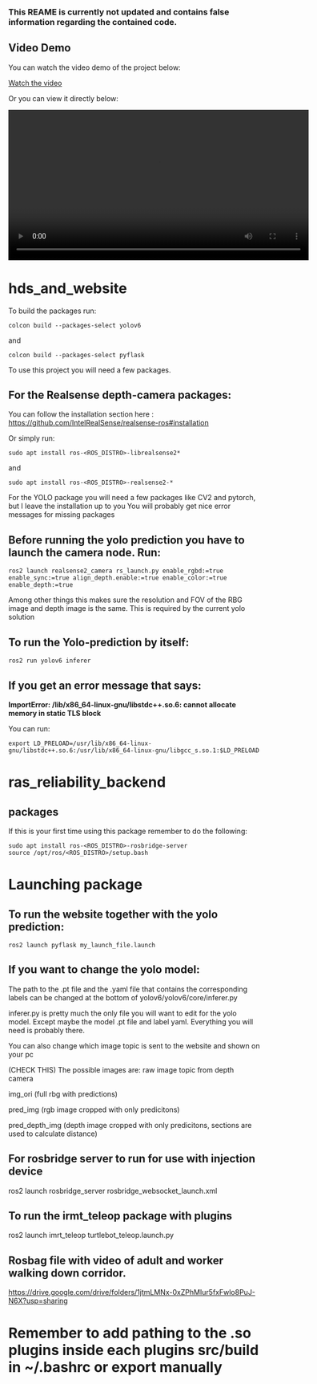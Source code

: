 
### This REAME is currently not updated and contains false information regarding the contained code.

## Video Demo

You can watch the video demo of the project below:

[Watch the video](https://raw.githubusercontent.com/your-username/your-repo/main/videos/your-video.mp4)

Or you can view it directly below:

<video width="600" controls>
  <source src="[https://raw.githubusercontent.com/your-username/your-repo/main/videos/your-video.mp4](https://github.com/Andersen0/Thesis_Workspace/blob/main/videos/Violation_Mitigation_Demonstration%20-%20Made%20with%20Clipchamp.mp4)" type="video/mp4">
  Your browser does not support the video tag.
</video>

# hds_and_website

To build the packages run:
```
colcon build --packages-select yolov6
```
and
```
colcon build --packages-select pyflask
```
To use this project you will need a few packages.

## For the Realsense depth-camera packages:

You can follow the installation section here : https://github.com/IntelRealSense/realsense-ros#installation

Or simply run:
```
sudo apt install ros-<ROS_DISTRO>-librealsense2*
```
and
```
sudo apt install ros-<ROS_DISTRO>-realsense2-*
```

For the YOLO package you will need a few packages like CV2 and pytorch, but I leave the installation up to you
You will probably get nice error messages for missing packages

## Before running the yolo prediction you have to launch the camera node. Run:
```
ros2 launch realsense2_camera rs_launch.py enable_rgbd:=true enable_sync:=true align_depth.enable:=true enable_color:=true enable_depth:=true 
```

Among other things this makes sure the resolution and FOV of the RBG image and depth image is the same. This is required by the current yolo solution

## To run the Yolo-prediction by itself:
```
ros2 run yolov6 inferer
```

## If you get an error message that says:
**ImportError: /lib/x86_64-linux-gnu/libstdc++.so.6: cannot allocate memory in static TLS block**

You can run:
```
export LD_PRELOAD=/usr/lib/x86_64-linux-gnu/libstdc++.so.6:/usr/lib/x86_64-linux-gnu/libgcc_s.so.1:$LD_PRELOAD
```

# ras_reliability_backend

## packages

If this is your first time using this package remember to do the following:
```
sudo apt install ros-<ROS_DISTRO>-rosbridge-server
source /opt/ros/<ROS_DISTRO>/setup.bash
```


# Launching package

## To run the website together with the yolo prediction:
```
ros2 launch pyflask my_launch_file.launch
```

## If you want to change the yolo model:

The path to the .pt file and the .yaml file that contains the corresponding labels can be changed at the bottom of yolov6/yolov6/core/inferer.py

inferer.py is pretty much the only file you will want to edit for the yolo model. Except maybe the model .pt file and label yaml. Everything you will need is probably there.

You can also change which image topic is sent to the website and shown on your pc

(CHECK THIS) The possible images are:
raw image topic from depth camera

img_ori (full rbg with predictions)

pred_img (rgb image cropped with only predicitons)

pred_depth_img (depth image cropped with only predicitons, sections are used to calculate distance)



## For rosbridge server to run for use with injection device
ros2 launch rosbridge_server rosbridge_websocket_launch.xml

## To run the irmt_teleop package with plugins
ros2 launch imrt_teleop turtlebot_teleop.launch.py 

## Rosbag file with video of adult and worker walking down corridor.
https://drive.google.com/drive/folders/1jtmLMNx-0xZPhMIur5fxFwlo8PuJ-N6X?usp=sharing


# Remember to add pathing to the .so plugins inside each plugins src/build in ~/.bashrc or export manually
